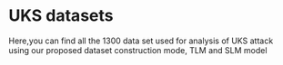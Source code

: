 # UKS datasets
Here,you can find all the 1300 data set used for analysis of UKS attack using our proposed dataset construction mode, TLM and SLM model
